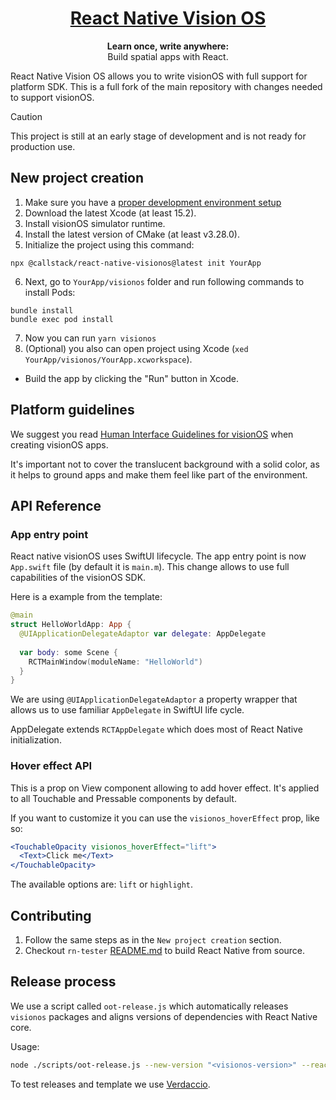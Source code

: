 <h1 align="center">
  <a href="https://reactnative.dev/">
    React Native Vision OS
  </a>
</h1>

<p align="center">
  <strong>Learn once, write anywhere:</strong><br>
  Build spatial apps with React.
</p>

React Native Vision OS allows you to write visionOS with full support for platform SDK. This is a full fork of the main repository with changes needed to support visionOS.

> [!CAUTION]
> This project is still at an early stage of development and is not ready for production use.

## New project creation

1. Make sure you have a [proper development environment setup](https://reactnative.dev/docs/environment-setup)
2. Download the latest Xcode (at least 15.2).
3. Install visionOS simulator runtime.
4. Install the latest version of CMake (at least v3.28.0).
5. Initialize the project using this command:

```
npx @callstack/react-native-visionos@latest init YourApp
```
6. Next, go to `YourApp/visionos` folder and run following commands to install Pods:

```
bundle install
bundle exec pod install
```

7. Now you can run `yarn visionos` 
8. (Optional) you also can open project using Xcode (`xed YourApp/visionos/YourApp.xcworkspace`).
  - Build the app by clicking the "Run" button in Xcode.

## Platform guidelines

We suggest you read [Human Interface Guidelines for visionOS](https://developer.apple.com/design/human-interface-guidelines/designing-for-visionos) when creating visionOS apps.

It's important not to cover the translucent background with a solid color, as it helps to ground apps and make them feel like part of the environment.

## API Reference

### App entry point
React native visionOS uses SwiftUI lifecycle. The app entry point is now `App.swift` file (by default it is `main.m`). This change allows to use full capabilities of the visionOS SDK. 

Here is a example from the template: 
```swift
@main
struct HelloWorldApp: App {
  @UIApplicationDelegateAdaptor var delegate: AppDelegate
  
  var body: some Scene {
    RCTMainWindow(moduleName: "HelloWorld")
  }
}
```

We are using `@UIApplicationDelegateAdaptor` a property wrapper that allows us to use familiar `AppDelegate` in SwiftUI life cycle. 

AppDelegate extends `RCTAppDelegate` which does most of React Native initialization.

### Hover effect API
This is a prop on View component allowing to add hover effect. It's applied to all Touchable and Pressable components by default.

If you want to customize it you can use the `visionos_hoverEffect` prop, like so:

```jsx
<TouchableOpacity visionos_hoverEffect="lift">
  <Text>Click me</Text>
</TouchableOpacity>
```

The available options are: `lift` or `highlight`.

## Contributing

1. Follow the same steps as in the `New project creation` section.
2. Checkout `rn-tester` [README.md](./packages/rn-tester/README.md) to build React Native from source.

## Release process

We use a script called `oot-release.js` which automatically releases `visionos` packages and aligns versions of dependencies with React Native core.

Usage:

```sh
node ./scripts/oot-release.js --new-version "<visionos-version>" --react-native-version "<react-native-version>" --one-time-password "<otp>"
```

To test releases and template we use [Verdaccio](https://verdaccio.org/).
